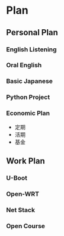 # Plan

## Personal Plan

### English Listening
### Oral English
### Basic Japanese
### Python Project
### Economic Plan
- 定期
- 活期
- 基金

## Work Plan

### U-Boot
### Open-WRT
### Net Stack
### Open Course